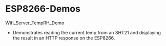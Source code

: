 # ESP8266-Demos

Wifi_Server_TempRH_Demo
- Demonstrates reading the current temp from an SHT21 and displaying the result in an HTTP response on the ESP8266.


